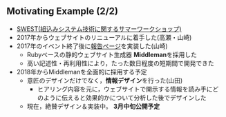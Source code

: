 ##  Motivating Example (2/2)

* [SWEST(組込みシステム技術に関するサマーワークショップ)](https://swest.toppers.jp)
* 2017年からウェブサイトのリニューアルに着手した(高瀬・山崎)
* 2017年のイベント終了後に[報告ページ](https://swest.toppers.jp/SWEST19/program/)を実装した(山崎)
  * Rubyベースの静的ウェブサイト生成器 **Middleman**を採用した
  * 高い記述性・再利用性により，たった数日程度の短期間で開発できた
* 2018年からMiddlemanを全面的に採用する予定
  * 意匠のデザインだけでなく，**情報デザイン**を行った(山田)
    * ヒアリング内容を元に，ウェブサイトで開示する情報を読み手にどのように伝えると効果的かについて分析した後でデザインした
  * 現在，絶賛デザイン＆実装中。 **3月中旬公開予定**
